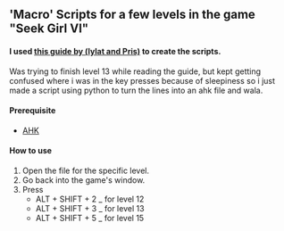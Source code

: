 ## 'Macro' Scripts for a few levels in the game "Seek Girl VI"

#### I used [this guide by (lylat and Pris)](https://steamcommunity.com/sharedfiles/filedetails/?id=2243905672) to create the scripts.

Was trying to finish level 13 while reading the guide, but kept getting confused where i was in the key presses because of sleepiness so i just made a script using python to turn the lines into an ahk file and wala.

#### Prerequisite
+ [AHK](https://www.autohotkey.com/)

#### How to use
1. Open the file for the specific level.
2. Go back into the game's window. 
3. Press 
   + ALT + SHIFT + 2  _ for level 12
   + ALT + SHIFT + 3 _ for level 13
   + ALT + SHIFT + 5 _ for level 15